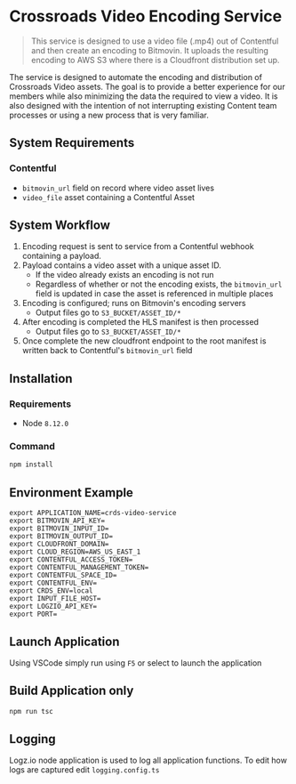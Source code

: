 # Crossroads Video Encoding Service

> This service is designed to use a video file (.mp4) out of Contentful and then create an encoding to Bitmovin. It uploads the resulting encoding to AWS S3 where there is a Cloudfront distribution set up.

The service is designed to automate the encoding and distribution of Crossroads Video assets. The goal is to provide a better experience for our members while also minimizing the data the required to view a video. It is also designed with the intention of not interrupting existing Content team processes or using a new process that is very familiar.

## System Requirements
### Contentful
- `bitmovin_url` field on record where video asset lives
- `video_file` asset containing a Contentful Asset

## System Workflow
1. Encoding request is sent to service from a Contentful webhook containing a payload.
2. Payload contains a video asset with a unique asset ID.
    - If the video already exists an encoding is not run
    - Regardless of whether or not the encoding exists, the `bitmovin_url` field is updated in case the asset is referenced in multiple places
3. Encoding is configured; runs on Bitmovin's encoding servers
    - Output files go to `S3_BUCKET/ASSET_ID/*`
4. After encoding is completed the HLS manifest is then processed
    - Output files go to `S3_BUCKET/ASSET_ID/*`
5. Once complete the new cloudfront endpoint to the root manifest is written back to Contentful's `bitmovin_url` field

## Installation
### Requirements
- Node `8.12.0`
### Command
```sh
npm install
```
## Environment Example
```
export APPLICATION_NAME=crds-video-service
export BITMOVIN_API_KEY=
export BITMOVIN_INPUT_ID=
export BITMOVIN_OUTPUT_ID=
export CLOUDFRONT_DOMAIN=
export CLOUD_REGION=AWS_US_EAST_1
export CONTENTFUL_ACCESS_TOKEN=
export CONTENTFUL_MANAGEMENT_TOKEN=
export CONTENTFUL_SPACE_ID=
export CONTENTFUL_ENV=
export CRDS_ENV=local
export INPUT_FILE_HOST=
export LOGZIO_API_KEY=
export PORT=
```

## Launch Application
Using VSCode simply run using `F5` or select to launch the application

## Build Application only
```sh
npm run tsc
```

## Logging
Logz.io node application is used to log all application functions. To edit how logs are captured edit `logging.config.ts`
